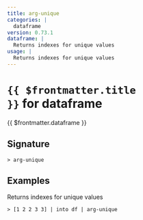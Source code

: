 ```yaml
---
title: arg-unique
categories: |
  dataframe
version: 0.73.1
dataframe: |
  Returns indexes for unique values
usage: |
  Returns indexes for unique values
---
```


# <code>{{ $frontmatter.title }}</code> for dataframe

<div class='command-title'>{{ $frontmatter.dataframe }}</div>

## Signature

```> arg-unique ```

## Examples

Returns indexes for unique values
```shell
> [1 2 2 3 3] | into df | arg-unique
```

